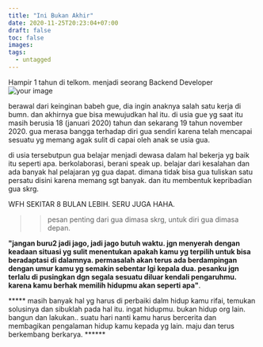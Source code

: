 ```yaml
---
title: "Ini Bukan Akhir"
date: 2020-11-25T20:23:04+07:00
draft: false
toc: false
images:
tags:
  - untagged
---
```


Hampir 1 tahun di telkom. menjadi seorang Backend Developer
![your image](/posts/images/telkom.png) 

berawal dari keinginan babeh gue, dia ingin anaknya salah satu kerja di bumn. dan akhirnya gue bisa mewujudkan hal itu.
di usia gue yg saat itu masih berusia 18 (januari 2020) tahun dan sekarang 19 tahun november 2020. gua merasa bangga terhadap diri gua sendiri
karena telah mencapai sesuatu yg memang agak sulit di capai oleh anak se usia gua.

di usia tersebutpun gua belajar menjadi dewasa dalam hal bekerja yg baik itu seperti apa. berkolaborasi, berani speak up. belajar dari kesalahan
dan ada banyak hal pelajaran yg gua dapat. dimana tidak bisa gua tuliskan satu persatu disini karena memang sgt banyak. dan itu membentuk kepribadian gua skrg.

WFH SEKITAR 8 BULAN LEBIH. SERU JUGA HAHA.

>> pesan penting dari gua dimasa skrg, untuk diri gua dimasa depan.

**"jangan buru2 jadi jago, jadi jago butuh waktu. jgn menyerah dengan keadaan situasi yg sulit menentukan apakah kamu yg terpilih untuk bisa beradaptasi di dalamnya.
permasalah akan terus ada berdampingan dengan umur kamu yg semakin sebentar lgi kepala dua. pesanku jgn terlalu di pusingkan dgn segala sesuatu diluar kendali pengaruhmu. karena kamu berhak memilih hidupmu akan seperti apa"**.

***** masih banyak hal yg harus di perbaiki dalm hidup kamu rifai, temukan solusinya dan sibuklah pada hal itu. ingat hidupmu. bukan hidup org lain. bangun dan lakukan..
suatu hari nanti kamu harus bercerita dan membagikan pengalaman hidup kamu kepada yg lain. maju dan terus berkembang berkarya. ******
